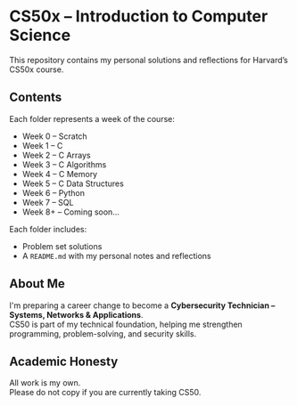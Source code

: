 # CS50x – Introduction to Computer Science

This repository contains my personal solutions and reflections for Harvard’s CS50x course.

## Contents

Each folder represents a week of the course:

- Week 0 – Scratch
- Week 1 – C
- Week 2 – C Arrays
- Week 3 – C Algorithms
- Week 4 – C Memory
- Week 5 – C Data Structures
- Week 6 – Python
- Week 7 – SQL
- Week 8+ – Coming soon...

Each folder includes:

- Problem set solutions
- A `README.md` with my personal notes and reflections

## About Me

I'm preparing a career change to become a **Cybersecurity Technician – Systems, Networks & Applications**.  
CS50 is part of my technical foundation, helping me strengthen programming, problem-solving, and security skills.

## Academic Honesty

All work is my own.  
Please do not copy if you are currently taking CS50.